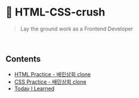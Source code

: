 # 🥊 HTML-CSS-crush

> Lay the ground work as a Frontend Developer

<br/>

## Contents

- [HTML Practice - 배민상회 clone](/HTML/mainpage.html)
- [CSS Practice - 배민상회 clone](/CSS/main.css)
- [Today I Learned](TIL.md)
